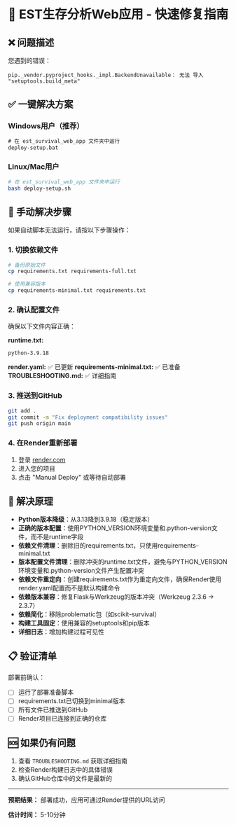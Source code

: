 # 🚀 EST生存分析Web应用 - 快速修复指南

## ❌ 问题描述
您遇到的错误：
```
pip._vendor.pyproject_hooks._impl.BackendUnavailable： 无法 导入 "setuptools.build_meta"
```

## ✅ 一键解决方案

### Windows用户（推荐）
```cmd
# 在 est_survival_web_app 文件夹中运行
deploy-setup.bat
```

### Linux/Mac用户
```bash
# 在 est_survival_web_app 文件夹中运行
bash deploy-setup.sh
```

## 🔧 手动解决步骤

如果自动脚本无法运行，请按以下步骤操作：

### 1. 切换依赖文件
```bash
# 备份原始文件
cp requirements.txt requirements-full.txt

# 使用兼容版本
cp requirements-minimal.txt requirements.txt
```

### 2. 确认配置文件

确保以下文件内容正确：

**runtime.txt:**
```
python-3.9.18
```

**render.yaml:** ✅ 已更新
**requirements-minimal.txt:** ✅ 已准备
**TROUBLESHOOTING.md:** ✅ 详细指南

### 3. 推送到GitHub
```bash
git add .
git commit -m "Fix deployment compatibility issues"
git push origin main
```

### 4. 在Render重新部署
1. 登录 [render.com](https://render.com)
2. 进入您的项目
3. 点击 "Manual Deploy" 或等待自动部署

## 🎯 解决原理

- **Python版本降级**：从3.13降到3.9.18（稳定版本）
- **正确的版本配置**：使用PYTHON_VERSION环境变量和.python-version文件，而不是runtime字段
- **依赖文件清理**：删除旧的requirements.txt，只使用requirements-minimal.txt
- **版本配置文件清理**：删除冲突的runtime.txt文件，避免与PYTHON_VERSION环境变量和.python-version文件产生配置冲突
- **依赖文件重定向**：创建requirements.txt作为重定向文件，确保Render使用render.yaml配置而不是默认构建命令
- **依赖版本兼容**：修复Flask与Werkzeug的版本冲突（Werkzeug 2.3.6 → 2.3.7）
- **依赖简化**：移除problematic包（如scikit-survival）
- **构建工具固定**：使用兼容的setuptools和pip版本
- **详细日志**：增加构建过程可见性

## 📋 验证清单

部署前确认：
- [ ] 运行了部署准备脚本
- [ ] requirements.txt已切换到minimal版本
- [ ] 所有文件已推送到GitHub
- [ ] Render项目已连接到正确的仓库

## 🆘 如果仍有问题

1. 查看 `TROUBLESHOOTING.md` 获取详细指南
2. 检查Render构建日志中的具体错误
3. 确认GitHub仓库中的文件是最新的

---

**预期结果：** 部署成功，应用可通过Render提供的URL访问

**估计时间：** 5-10分钟